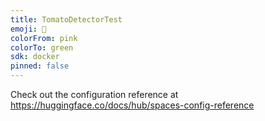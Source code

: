 ```yaml
---
title: TomatoDetectorTest
emoji: 🐠
colorFrom: pink
colorTo: green
sdk: docker
pinned: false
---
```


Check out the configuration reference at https://huggingface.co/docs/hub/spaces-config-reference
